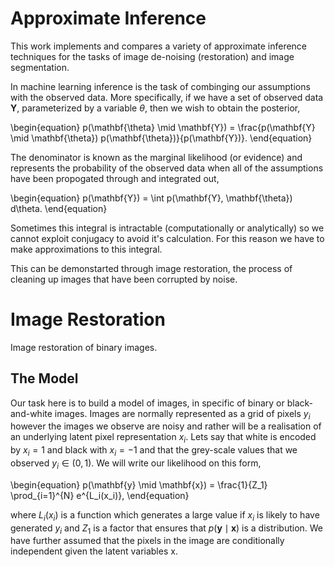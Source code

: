 # Approximate Inference
This work implements and compares a variety of approximate inference techniques for the tasks of image de-noising (restoration) and image segmentation.

In machine learning inference is the task of combinging our assumptions with the observed data. More specifically, if we have a set of observed data $\mathbf{Y}$, parameterized by a variable $\theta$, then we wish to obtain the posterior,

\begin{equation}
p(\mathbf{\theta} \mid \mathbf{Y}) = \frac{p(\mathbf{Y} \mid \mathbf{\theta}) p(\mathbf{\theta})}{p(\mathbf{Y})}.
\end{equation}

The denominator is known as the marginal likelihood (or evidence) and represents the probability of the observed data when all of the assumptions have been propogated through and integrated out,

\begin{equation}
p(\mathbf{Y}) = \int p(\mathbf{Y}, \mathbf{\theta}) d\theta.
\end{equation}

Sometimes this integral is intractable (computationally or analytically) so we cannot exploit conjugacy to avoid it's calculation. For this reason we have to make approximations to this integral.

This can be demonstarted through image restoration, the process of cleaning up images that have been corrupted by noise. 

# Image Restoration
Image restoration of binary images.

## The Model
Our task here is to build a model of images, in specific of binary or black-and-white images. Images are normally represented as a grid of pixels $y_i$ however the images we observe are noisy and rather will be a realisation of an underlying latent pixel representation $x_i$. Lets say that white is encoded by $x_i = 1$ and black with $x_i = −1$ and that the grey-scale values that we observed $y_i \in (0, 1)$. We will write our likelihood on this form,

\begin{equation}
p(\mathbf{y} \mid \mathbf{x}) = \frac{1}{Z_1} \prod_{i=1}^{N} e^{L_i(x_i)},
\end{equation}

where $L_i(x_i)$ is a function which generates a large value if $x_i$ is likely to have generated $y_i$ and $Z_1$ is a factor that ensures that $p(\mathbf{y} \mid \mathbf{x})$ is a distribution. We have further assumed that the pixels in the image are conditionally independent given the latent variables x.